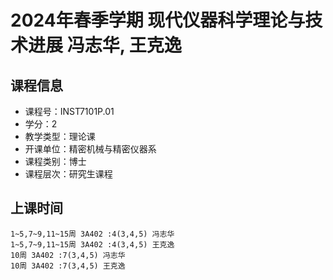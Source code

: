 # 2024年春季学期 现代仪器科学理论与技术进展 冯志华, 王克逸






## 课程信息

- 课程号：INST7101P.01
- 学分：2
- 教学类型：理论课
- 开课单位：精密机械与精密仪器系
- 课程类别：博士
- 课程层次：研究生课程

## 上课时间

```
1~5,7~9,11~15周 3A402 :4(3,4,5) 冯志华
1~5,7~9,11~15周 3A402 :4(3,4,5) 王克逸
10周 3A402 :7(3,4,5) 冯志华
10周 3A402 :7(3,4,5) 王克逸
```

